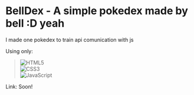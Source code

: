 # BellDex - A simple pokedex made by bell :D yeah

I made one pokedex to train api comunication with js

Using only: <br>
> ![HTML5](https://img.shields.io/badge/html5-%23E34F26.svg?style=flat&logo=html5&logoColor=white)<br>
![CSS3](https://img.shields.io/badge/css3-%231572B6.svg?style=flat&logo=css3&logoColor=white)<br>
![JavaScript](https://img.shields.io/badge/javascript-%23323330.svg?style=flat&logo=javascript&logoColor=%23F7DF1E)

Link: Soon!
